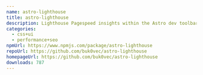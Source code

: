 ```yaml
---
name: astro-lighthouse
title: astro-lighthouse
description: Lighthouse Pagespeed insights within the Astro dev toolbar
categories:
  - css+ui
  - performance+seo
npmUrl: https://www.npmjs.com/package/astro-lighthouse
repoUrl: https://github.com/buk0vec/astro-lighthouse
homepageUrl: https://github.com/buk0vec/astro-lighthouse
downloads: 787
---
```

